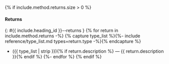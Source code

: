 {% if include.method.returns.size > 0 %}
#### Returns
{: #{{ include.heading_id }}--returns }
{% for return in include.method.returns -%}
{% capture type_list %}{%- include reference/type_list.md types=return.type -%}{% endcapture %}
- ({{ type_list | strip }}){% if return.description %} — {{ return.description }}{% endif %}
{%- endfor %}
{% endif %}
